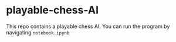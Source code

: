 # playable-chess-AI
This repo contains a playable chess AI. You can run the program by navigating `notebook.ipynb`
